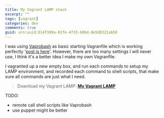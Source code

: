 ```yaml
---
title: My Vagrant LAMP stack
excerpt: ""
tags: [vagrant]
categories: dev
comments: true
guid: urn:uuid:614f189a-01fe-4733-b06d-8e5d0321ab50
---
```


I was using [Vaprobash][vaprobash] as basic starting Vagranfile which is working perfectly '[post is here](/2015/02/05/move-direcoty-in-vagrant.html)'. However, there are too many settings I will never use, I think it's a better idea I make my own Vagranfile.

I vagranted up a new empty box, and run each commands to setup my LAMP environment, and recorded each command to shell scripts, that make sure all commands are just what I need.

> Download my Vagrant LAMP: **[My Vagrant LAMP][vagrant-lamp]**

TODO:

* remote call shell scripts like Vaprobash
* use puppet might be better

[vagrant-lamp]: https://github.com/imdecoder/vagrant-lamp
[vaprobash]: https://github.com/fideloper/Vaprobash